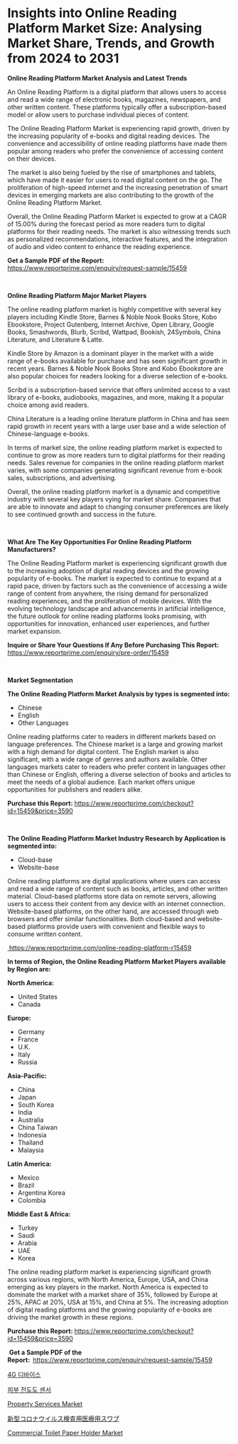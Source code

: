 <p><h1>Insights into Online Reading Platform Market Size: Analysing Market Share, Trends, and Growth from 2024 to 2031</h1></p><p><strong>Online Reading Platform Market Analysis and Latest Trends</strong></p>
<p><p>An Online Reading Platform is a digital platform that allows users to access and read a wide range of electronic books, magazines, newspapers, and other written content. These platforms typically offer a subscription-based model or allow users to purchase individual pieces of content.</p><p>The Online Reading Platform Market is experiencing rapid growth, driven by the increasing popularity of e-books and digital reading devices. The convenience and accessibility of online reading platforms have made them popular among readers who prefer the convenience of accessing content on their devices.</p><p>The market is also being fueled by the rise of smartphones and tablets, which have made it easier for users to read digital content on the go. The proliferation of high-speed internet and the increasing penetration of smart devices in emerging markets are also contributing to the growth of the Online Reading Platform Market.</p><p>Overall, the Online Reading Platform Market is expected to grow at a CAGR of 15.00% during the forecast period as more readers turn to digital platforms for their reading needs. The market is also witnessing trends such as personalized recommendations, interactive features, and the integration of audio and video content to enhance the reading experience.</p></p>
<p><strong>Get a Sample PDF of the Report:&nbsp;</strong> <a href="https://www.reportprime.com/enquiry/request-sample/15459">https://www.reportprime.com/enquiry/request-sample/15459</a></p>
<p>&nbsp;</p>
<p><strong>Online Reading Platform Major Market Players</strong></p>
<p><p>The online reading platform market is highly competitive with several key players including Kindle Store, Barnes & Noble Nook Books Store, Kobo Ebookstore, Project Gutenberg, Internet Archive, Open Library, Google Books, Smashwords, Blurb, Scribd, Wattpad, Bookish, 24Symbols, China Literature, and Literature & Latte.</p><p>Kindle Store by Amazon is a dominant player in the market with a wide range of e-books available for purchase and has seen significant growth in recent years. Barnes & Noble Nook Books Store and Kobo Ebookstore are also popular choices for readers looking for a diverse selection of e-books.</p><p>Scribd is a subscription-based service that offers unlimited access to a vast library of e-books, audiobooks, magazines, and more, making it a popular choice among avid readers.</p><p>China Literature is a leading online literature platform in China and has seen rapid growth in recent years with a large user base and a wide selection of Chinese-language e-books.</p><p>In terms of market size, the online reading platform market is expected to continue to grow as more readers turn to digital platforms for their reading needs. Sales revenue for companies in the online reading platform market varies, with some companies generating significant revenue from e-book sales, subscriptions, and advertising.</p><p>Overall, the online reading platform market is a dynamic and competitive industry with several key players vying for market share. Companies that are able to innovate and adapt to changing consumer preferences are likely to see continued growth and success in the future.</p></p>
<p>&nbsp;</p>
<p><strong>What Are The Key Opportunities For Online Reading Platform Manufacturers?</strong></p>
<p><p>The Online Reading Platform market is experiencing significant growth due to the increasing adoption of digital reading devices and the growing popularity of e-books. The market is expected to continue to expand at a rapid pace, driven by factors such as the convenience of accessing a wide range of content from anywhere, the rising demand for personalized reading experiences, and the proliferation of mobile devices. With the evolving technology landscape and advancements in artificial intelligence, the future outlook for online reading platforms looks promising, with opportunities for innovation, enhanced user experiences, and further market expansion.</p></p>
<p><strong>Inquire or Share Your Questions If Any Before Purchasing This Report:</strong> <a href="https://www.reportprime.com/enquiry/pre-order/15459">https://www.reportprime.com/enquiry/pre-order/15459</a></p>
<p>&nbsp;</p>
<p><strong>Market Segmentation</strong></p>
<p><strong>The Online Reading Platform Market Analysis by types is segmented into:</strong></p>
<p><ul><li>Chinese</li><li>English</li><li>Other Languages</li></ul></p>
<p><p>Online reading platforms cater to readers in different markets based on language preferences. The Chinese market is a large and growing market with a high demand for digital content. The English market is also significant, with a wide range of genres and authors available. Other languages markets cater to readers who prefer content in languages other than Chinese or English, offering a diverse selection of books and articles to meet the needs of a global audience. Each market offers unique opportunities for publishers and readers alike.</p></p>
<p><strong>Purchase this Report:&nbsp;</strong><a href="https://www.reportprime.com/checkout?id=15459&price=3590">https://www.reportprime.com/checkout?id=15459&price=3590</a></p>
<p>&nbsp;</p>
<p><strong>The Online Reading Platform Market Industry Research by Application is segmented into:</strong></p>
<p><ul><li>Cloud-base</li><li>Website-base</li></ul></p>
<p><p>Online reading platforms are digital applications where users can access and read a wide range of content such as books, articles, and other written material. Cloud-based platforms store data on remote servers, allowing users to access their content from any device with an internet connection. Website-based platforms, on the other hand, are accessed through web browsers and offer similar functionalities. Both cloud-based and website-based platforms provide users with convenient and flexible ways to consume written content.</p></p>
<p><a href="https://www.reportprime.com/online-reading-platform-r15459">&nbsp;https://www.reportprime.com/online-reading-platform-r15459</a></p>
<p><strong>In terms of Region, the Online Reading Platform Market Players available by Region are:</strong></p>
<p>
    <p> <strong> North America: </strong>
        <ul>
            <li>United States</li>
            <li>Canada</li>
        </ul>
        </p> 
    <p> <strong> Europe: </strong>
        <ul>
            <li>Germany</li>
            <li>France</li>
            <li>U.K.</li>
            <li>Italy</li>
            <li>Russia</li>
        </ul>
        </p> 
    <p> <strong> Asia-Pacific: </strong>
        <ul>
            <li>China</li>
            <li>Japan</li>
            <li>South Korea</li>
            <li>India</li>
            <li>Australia</li>
            <li>China Taiwan</li>
            <li>Indonesia</li>
            <li>Thailand</li>
            <li>Malaysia</li>
        </ul>
        </p> 
    <p> <strong> Latin America: </strong>
        <ul>
            <li>Mexico</li>
            <li>Brazil</li>
            <li>Argentina Korea</li>
            <li>Colombia</li>
        </ul>
        </p> 
    <p> <strong> Middle East & Africa: </strong>
        <ul>
            <li>Turkey</li>
            <li>Saudi</li>
            <li>Arabia</li>
            <li>UAE</li>
            <li>Korea</li>
        </ul>
    </p>
    </p>
<p><p>The online reading platform market is experiencing significant growth across various regions, with North America, Europe, USA, and China emerging as key players in the market. North America is expected to dominate the market with a market share of 35%, followed by Europe at 25%, APAC at 20%, USA at 15%, and China at 5%. The increasing adoption of digital reading platforms and the growing popularity of e-books are driving the market growth in these regions.</p></p>
<p><strong>Purchase this Report: </strong><a href="https://www.reportprime.com/checkout?id=15459&price=3590">https://www.reportprime.com/checkout?id=15459&price=3590</a></p>
<p>&nbsp;<strong>Get a Sample PDF of the Report:&nbsp;&nbsp;</strong><a href="https://www.reportprime.com/enquiry/request-sample/15459">https://www.reportprime.com/enquiry/request-sample/15459</a></p>
<p><strong></strong></p>
<p><p><a href="https://github.com/JosefaRice/Market-Research-Report-List-1/blob/main/587041076132.md">4G 디바이스</a></p><p><a href="https://medium.com/@dayanarunolfsdottir/%ED%94%BC%EB%B6%80-%EC%A0%84%EB%8F%84-%EC%84%BC%EC%84%9C-%EC%8B%9C%EC%9E%A5-%EC%A0%90%EC%9C%A0%EC%9C%A8-%EB%B3%80%ED%99%94-%EB%B0%8F-%EC%8B%9C%EC%9E%A5-%EC%84%B1%EC%9E%A5-%EB%8F%99%ED%96%A5-2024-2031-252325a214b0">피부 전도도 센서</a></p><p><a href="https://github.com/Glendatilghmankmgz0rbhwpy/Market-Research-Report-List-2/blob/main/property-services-market.md">Property Services Market</a></p><p><a href="https://github.com/RudySimonis2023/Market-Research-Report-List-1/blob/main/727738081717.md">新型コロナウイルス検査用医療用スワブ</a></p><p><a href="https://issuu.com/reportprime-2/docs/commercial-toilet-paper-holder-market-size-2030.pp">Commercial Toilet Paper Holder Market</a></p></p>